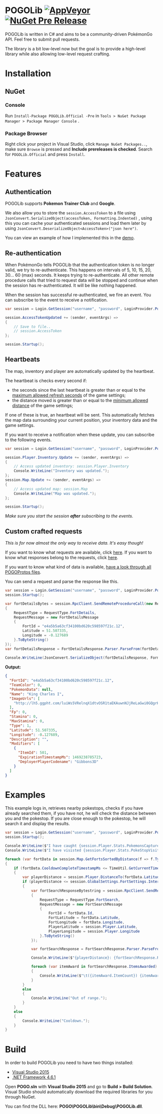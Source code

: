 POGOLib [![AppVeyor](https://img.shields.io/appveyor/ci/AeonLucid/pogolib.svg?maxAge=60)](https://ci.appveyor.com/project/AeonLucid/pogolib) [![NuGet Pre Release](https://img.shields.io/nuget/vpre/POGOLib.Official.svg?maxAge=60)](https://www.nuget.org/packages/POGOLib.Official)
===================

POGOLib is written in C# and aims to be a community-driven PokémonGo API. Feel free to submit pull requests.

The library is a bit low-level now but the goal is to provide a high-level library while also allowing low-level request crafting.

# Installation

## NuGet

### Console
Run `Install-Package POGOLib.Official -Pre`  in `Tools > NuGet Package Manager > Package Manager Console` .

### Package Browser
Right click your project in Visual Studio, click `Manage NuGet Packages..`, make sure `Browse` is pressed and **Include prereleases is checked**. Search for `POGOLib.Official` and press `Install`.

# Features

## Authentication

POGOLib supports **Pokemon Trainer Club** and **Google**. 

We also allow you to store the `session.AccessToken` to a file using `JsonConvert.SerializeObject(accessToken, Formatting.Indented)` , using this you can cache your authenticated sessions and load them later by using `JsonConvert.DeserializeObject<AccessToken>("json here")`.

You can view an example of how I implemented this in the [demo](https://github.com/AeonLucid/POGOLib/blob/master/Demo/Program.cs).

## Re-authentication

When PokémonGo tells POGOLib that the authentication token is no longer valid, we try to re-authenticate. This happens on intervals of 5, 10, 15, 20, 30... 60 (max) seconds. It keeps trying to re-authenticate. All other remote procedure calls that tried to request data will be stopped and continue when the session has re-authenticated. It will be like nothing happened.

When the session has successful re-authenticated, we fire an event. You can subscribe to the event to receive a notification.

```csharp
var session = Login.GetSession("username", "password", LoginProvider.PokemonTrainerClub, 51.507351, -0.127758);

session.AccessTokenUpdated += (sender, eventArgs) =>
{
	// Save to file.. 
	// session.AccessToken
};

session.Startup();
```

## Heartbeats
The map, inventory and player are automatically updated by the heartbeat.

The heartbeat is checks every second if:

 - the seconds since the last heartbeat is greater than or equal to the [maximum allowed refresh seconds](https://github.com/AeonLucid/POGOProtos/blob/master/src/POGOProtos/Settings/MapSettings.proto#L9) of the game settings;
 - the distance moved is greater than or equal to the [minimum allowed distance](https://github.com/AeonLucid/POGOProtos/blob/master/src/POGOProtos/Settings/MapSettings.proto#L10) of the game settings;

If one of these is true, an heartbeat will be sent. This automatically fetches the map data surrounding your current position, your inventory data and the game settings.

If you want to receive a notification when these update, you can subscribe to the following events.

```csharp
var session = Login.GetSession("username", "password", LoginProvider.PokemonTrainerClub, 51.507351, -0.127758);

session.Player.Inventory.Update += (sender, eventArgs) =>
{
	// Access updated inventory: session.Player.Inventory
	Console.WriteLine("Inventory was updated.");
};
session.Map.Update += (sender, eventArgs) =>
{
	// Access updated map: session.Map
	Console.WriteLine("Map was updated.");
};

session.Startup();
```

*Make sure you start the session **after** subscribing to the events.*

## Custom crafted requests

*This is for now almost the only way to receive data. It's easy though!*

If you want to know what requests are available, click [here](https://github.com/AeonLucid/POGOProtos/tree/master/src/POGOProtos/Networking/Requests/Messages).
If you want to know what responses belong to the requests, click [here](https://github.com/AeonLucid/POGOProtos/tree/master/src/POGOProtos/Networking/Responses).

If you want to know what kind of data is available, [have a look through all POGOProtos files](https://github.com/AeonLucid/POGOProtos/tree/master/src/POGOProtos).

You can send a request and parse the response like this.

```csharp
var session = Login.GetSession("username", "password", LoginProvider.PokemonTrainerClub, 51.507351, -0.127758);
session.Startup();

var fortDetailsBytes = session.RpcClient.SendRemoteProcedureCall(new Request
{
	RequestType = RequestType.FortDetails,
	RequestMessage = new FortDetailsMessage
	{
		FortId = "e4a5b5a63cf34100bd620c598597f21c.12",
		Latitude = 51.507335,
		Longitude = -0.127689
	}.ToByteString()
});
var fortDetailsResponse = FortDetailsResponse.Parser.ParseFrom(fortDetailsBytes);
					
Console.WriteLine(JsonConvert.SerializeObject(fortDetailsResponse, Formatting.Indented));
```

**Output:**

```json
{
  "FortId": "e4a5b5a63cf34100bd620c598597f21c.12",
  "TeamColor": 0,
  "PokemonData": null,
  "Name": "King Charles I",
  "ImageUrls": [
    "http://lh5.ggpht.com/luiWs5VRelnqX1dtvOSR1taEKAuwnNJjReLaGwi0GQgrHL1BLRsb1p13Dzk0A0cY1EMgplX2ELLiLy0XHSPC"
  ],
  "Fp": 0,
  "Stamina": 0,
  "MaxStamina": 0,
  "Type": 1,
  "Latitude": 51.507335,
  "Longitude": -0.127689,
  "Description": "",
  "Modifiers": [
    {
      "ItemId": 501,
      "ExpirationTimestampMs": 1469238785723,
      "DeployerPlayerCodename": "Gibbons3D"
    }
  ]
}
```

# Examples

This example logs in, retrieves nearby pokestops, checks if you have already searched them, if you have not, he will check the distance between you and the pokestop. If you are close enough to the pokestop, he will search it and display the results.

```csharp
var session = Login.GetSession("username", "password", LoginProvider.PokemonTrainerClub, 51.507351, -0.127758);
session.Startup();

Console.WriteLine($"I have caught {session.Player.Stats.PokemonsCaptured} Pokémon.");
Console.WriteLine($"I have visisted {session.Player.Stats.PokeStopVisits} pokestops.");

foreach (var fortData in session.Map.GetFortsSortedByDistance(f => f.Type == FortType.Checkpoint && f.LureInfo != null))
{
	if (fortData.CooldownCompleteTimestampMs <= TimeUtil.GetCurrentTimestampInMilliseconds())
	{
		var playerDistance = session.Player.DistanceTo(fortData.Latitude, fortData.Longitude);
		if (playerDistance <= session.GlobalSettings.FortSettings.InteractionRangeMeters)
		{
			var fortSearchResponseBytestring = session.RpcClient.SendRemoteProcedureCall(new Request
			{
				RequestType = RequestType.FortSearch,
				RequestMessage = new FortSearchMessage
				{
					FortId = fortData.Id,
					FortLatitude = fortData.Latitude,
					FortLongitude = fortData.Longitude,
					PlayerLatitude = session.Player.Latitude,
					PlayerLongitude = session.Player.Longitude
				}.ToByteString()
			});

			var fortSearchResponse = FortSearchResponse.Parser.ParseFrom(fortSearchResponseBytestring);

			Console.WriteLine($"{playerDistance}: {fortSearchResponse.Result}");

			foreach (var itemAward in fortSearchResponse.ItemsAwarded)
			{
				Console.WriteLine($"\t({itemAward.ItemCount}) {itemAward.ItemId}");
			}
		}
		else
		{
			Console.WriteLine("Out of range.");
		}
	}
	else
	{
		Console.WriteLine("Cooldown.");
	}
}
```
 
# Build
In order to build POGOLib you need to have two things installed:

 - [Visual Studio 2015](https://www.visualstudio.com/en-us/downloads/download-visual-studio-vs.aspx)
 - [.NET Framework 4.6.1](https://www.microsoft.com/download/details.aspx?id=49981)

Open **POGO.sln** with **Visual Studio 2015** and go to **Build > Build Solution**. Visual Studio should automatically download the required libraries for you through NuGet.

You can find the DLL here: **POGO\POGOLib\bin\Debug\POGOLib.dll**.
